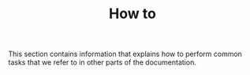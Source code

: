 ﻿---
title: How to
position: 11
---


This section contains information that explains how to perform common tasks that we refer to in other parts of the documentation.

